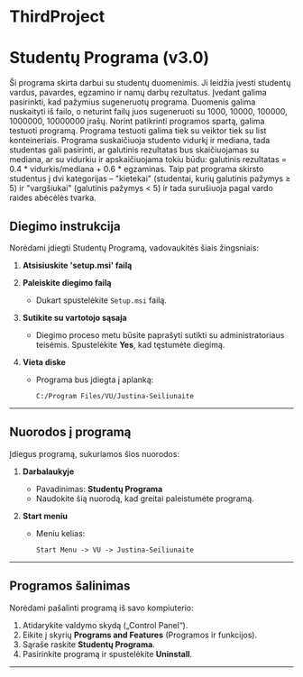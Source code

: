 # ThirdProject

# Studentų Programa (v3.0)

Ši programa skirta darbui su studentų duomenimis. Ji leidžia įvesti studentų vardus, pavardes, egzamino ir namų darbų rezultatus. Įvedant galima pasirinkti, kad pažymius sugeneruotų programa. Duomenis galima nuskaityti iš failo, o neturint failų juos sugeneruoti su 1000, 10000, 100000, 1000000, 10000000 įrašų. Norint patikrinti programos spartą, galima testuoti programą. Programa testuoti galima tiek su veiktor tiek su list konteineriais. Programa suskaičiuoja studento vidurkį ir mediana, tada studentas gali pasirinti, ar galutinis rezultatas bus skaičiuojamas su mediana, ar su vidurkiu ir apskaičiuojama tokiu būdu: galutinis rezultatas = 0.4 * vidurkis/mediana + 0.6 * egzaminas. Taip pat programa skirsto studentus į dvi kategorijas – "kietekai" (studentai, kurių galutinis pažymys ≥ 5) ir "vargšiukai" (galutinis pažymys < 5) ir tada surušiuoja pagal vardo raides abėcėlės tvarka.

## Diegimo instrukcija

Norėdami įdiegti Studentų Programą, vadovaukitės šiais žingsniais:

1. **Atsisiuskite 'setup.msi' failą**

2. **Paleiskite diegimo failą**  
   - Dukart spustelėkite `Setup.msi` failą.

3. **Sutikite su vartotojo sąsaja**  
   - Diegimo proceso metu būsite paprašyti sutikti su administratoriaus teisėmis. Spustelėkite **Yes**, kad tęstumėte diegimą.

4. **Vieta diske**  
   - Programa bus įdiegta į aplanką:  
     ```
     C:/Program Files/VU/Justina-Seiliunaite
     ```
---

## Nuorodos į programą

Įdiegus programą, sukuriamos šios nuorodos:

1. **Darbalaukyje**  
   - Pavadinimas: **Studentų Programa**
   - Naudokite šią nuorodą, kad greitai paleistumėte programą.

2. **Start meniu**  
   - Meniu kelias:  
     ```
     Start Menu -> VU -> Justina-Seiliunaite
     ```

---

## Programos šalinimas

Norėdami pašalinti programą iš savo kompiuterio:

1. Atidarykite valdymo skydą („Control Panel“).
2. Eikite į skyrių **Programs and Features** (Programos ir funkcijos).
3. Sąraše raskite **Studentų Programa**.
4. Pasirinkite programą ir spustelėkite **Uninstall**.

---
